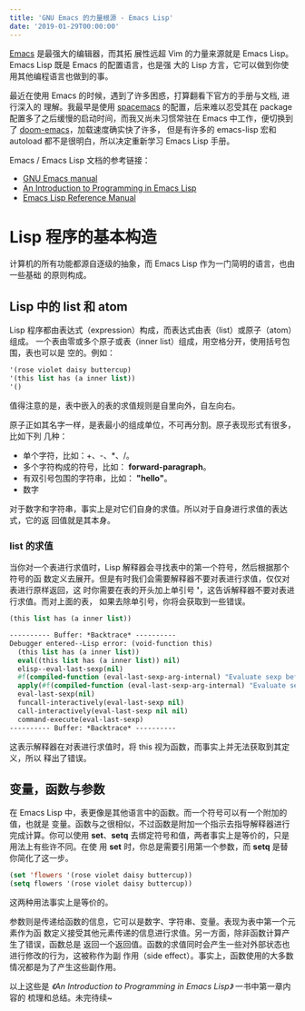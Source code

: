 ```yaml
---
title: 'GNU Emacs 的力量根源 - Emacs Lisp'
date: '2019-01-29T00:00:00'
---
```


[Emacs](https://www.gnu.org/software/emacs/index.html) 是最强大的编辑器，而其拓
展性远超 Vim 的力量来源就是 Emacs Lisp。Emacs Lisp 既是 Emacs 的配置语言，也是强
大的 Lisp 方言，它可以做到你使用其他编程语言也做到的事。
  
最近在使用 Emacs 的时候，遇到了许多困惑，打算翻看下官方的手册与文档, 进行深入的
理解。我最早是使用 [spacemacs](http://spacemacs.org) 的配置，后来难以忍受其在
package 配置多了之后缓慢的启动时间，而我又尚未习惯常驻在 Emacs 中工作，便切换到
了 [doom-emacs](https://github.com/hlissner/doom-emacs)，加载速度确实快了许多，
但是有许多的 emacs-lisp 宏和 autoload 都不是很明白，所以决定重新学习 Emacs Lisp
手册。 

Emacs / Emacs Lisp 文档的参考链接： 
* [GNU Emacs
  manual](https://www.gnu.org/software/emacs/manual/html_node/emacs/index.html)
* [An Introduction to Programming in Emacs
  Lisp](https://www.gnu.org/software/emacs/manual/html_node/eintr/index.html)
* [Emacs Lisp Reference
  Manual](https://www.gnu.org/software/emacs/manual/html_node/elisp/index.html)

# Lisp 程序的基本构造

计算机的所有功能都源自逐级的抽象，而 Emacs Lisp 作为一门简明的语言，也由一些基础
的原则构成。

## Lisp 中的 list 和 atom

Lisp 程序都由表达式（expression）构成，而表达式由表（list）或原子（atom）组成。
一个表由零或多个原子或表（inner list）组成，用空格分开，使用括号包围，表也可以是
空的。例如：

```lisp
'(rose violet daisy buttercup)
'(this list has (a inner list))
'()
```

值得注意的是，表中嵌入的表的求值规则是自里向外，自左向右。

原子正如其名字一样，是表最小的组成单位，不可再分割。原子表现形式有很多，比如下列
几种：
* 单个字符，比如：+、-、*、/。
* 多个字符构成的符号，比如： **forward-paragraph**。
* 有双引号包围的字符串，比如： **"hello"**。
* 数字

对于数字和字符串，事实上是对它们自身的求值。所以对于自身进行求值的表达式，它的返
回值就是其本身。

### list 的求值

当你对一个表进行求值时，Lisp 解释器会寻找表中的第一个符号，然后根据那个符号的函
数定义去展开。但是有时我们会需要解释器不要对表进行求值，仅仅对表进行原样返回，这
时你需要在表的开头加上单引号 **'**，这告诉解释器不要对表进行求值。而对上面的表，
如果去除单引号，你将会获取到一些错误。

```lisp
(this list has (a inner list))

---------- Buffer: *Backtrace* ----------
Debugger entered--Lisp error: (void-function this)
  (this list has (a inner list))
  eval((this list has (a inner list)) nil)
  elisp--eval-last-sexp(nil)
  #f(compiled-function (eval-last-sexp-arg-internal) "Evaluate sexp before point; print value in the echo area.\nInteractively, with a non `-' prefix argument, print output into\ncurrent buffer.\n\nNormally, this function truncates long output according to the\nvalue of the variables `eval-expression-print-length' and\n`eval-expression-print-level'.  With a prefix argument of zero,\nhowever, there is no such truncation.  Such a prefix argument\nalso causes integers to be printed in several additional formats\n(octal, hexadecimal, and character when the prefix argument is\n-1 or the integer is `eval-expression-print-maximum-character' or\nless).\n\nIf `eval-expression-debug-on-error' is non-nil, which is the default,\nthis command arranges for all errors to enter the debugger." (interactive "P") #<bytecode 0x27415f>)(nil)
  apply(#f(compiled-function (eval-last-sexp-arg-internal) "Evaluate sexp before point; print value in the echo area.\nInteractively, with a non `-' prefix argument, print output into\ncurrent buffer.\n\nNormally, this function truncates long output according to the\nvalue of the variables `eval-expression-print-length' and\n`eval-expression-print-level'.  With a prefix argument of zero,\nhowever, there is no such truncation.  Such a prefix argument\nalso causes integers to be printed in several additional formats\n(octal, hexadecimal, and character when the prefix argument is\n-1 or the integer is `eval-expression-print-maximum-character' or\nless).\n\nIf `eval-expression-debug-on-error' is non-nil, which is the default,\nthis command arranges for all errors to enter the debugger." (interactive "P") #<bytecode 0x27415f>) nil)
  eval-last-sexp(nil)
  funcall-interactively(eval-last-sexp nil)
  call-interactively(eval-last-sexp nil nil)
  command-execute(eval-last-sexp)
---------- Buffer: *Backtrace* ----------
```

这表示解释器在对表进行求值时，将 this 视为函数，而事实上并无法获取到其定义，所以
释出了错误。

## 变量，函数与参数

在 Emacs Lisp 中，表更像是其他语言中的函数。而一个符号可以有一个附加的值，也就是
变量。函数与之很相似，不过函数是附加一个指示去指导解释器进行完成计算。你可以使用
**set**、**setq** 去绑定符号和值，两者事实上是等价的，只是用法上有些许不同。在使
用 **set** 时，你总是需要引用第一个参数，而 **setq** 是替你简化了这一步。

```lisp
(set 'flowers '(rose violet daisy buttercup))
(setq flowers '(rose violet daisy buttercup))
```

这两种用法事实上是等价的。

参数则是传递给函数的信息，它可以是数字、字符串、变量。表现为表中第一个元素作为函
数定义接受其他元素传递的信息进行求值。另一方面，除非函数计算产生了错误，函数总是
返回一个返回值。函数的求值同时会产生一些对外部状态也进行修改的行为，这被称作为副
作用（side effect）。事实上，函数使用的大多数情况都是为了产生这些副作用。

以上这些是 _《An Introduction to Programming in Emacs Lisp》_ 一书中第一章内容的
梳理和总结。未完待续~
